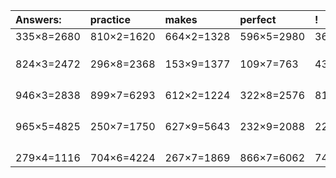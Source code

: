 | Answers: | practice | makes | perfect | ! |
| :--- | :--- | :--- | :--- | :--- |
| 335×8=2680 | 810×2=1620 | 664×2=1328 | 596×5=2980 | 369×2=738 | 
|   |   |   |   |   | 
|   |   |   |   |   | 
|   |   |   |   |   | 
| 824×3=2472 | 296×8=2368 | 153×9=1377 | 109×7=763 | 435×8=3480 | 
|   |   |   |   |   | 
|   |   |   |   |   | 
|   |   |   |   |   | 
|   |   |   |   |   | 
| 946×3=2838 | 899×7=6293 | 612×2=1224 | 322×8=2576 | 810×8=6480 | 
|   |   |   |   |   | 
|   |   |   |   |   | 
|   |   |   |   |   | 
|   |   |   |   |   | 
| 965×5=4825 | 250×7=1750 | 627×9=5643 | 232×9=2088 | 225×8=1800 | 
|   |   |   |   |   | 
|   |   |   |   |   | 
|   |   |   |   |   | 
|   |   |   |   |   | 
| 279×4=1116 | 704×6=4224 | 267×7=1869 | 866×7=6062 | 742×7=5194 | 
